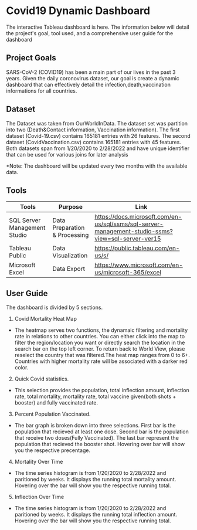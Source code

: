 # Covid19 Dynamic Dashboard

The interactive Tableau dashboard is here. The information below will detail the project's goal, tool used, and a comprehensive user guide for the dashboard


## Project Goals

SARS-CoV-2 (COVID19) has been a main part of our lives in the past 3 years.
Given the daily coronovirus dataset, 
our goal is create a dynamic dashboard that can effectively detail the infection,death,vaccination informations for all countries.




## Dataset  

The Dataset was taken from OurWorldInData. The dataset set was partition into two (Death&Contact information, Vaccination information).
The first dataset (Covid-19.csv) contains 165181 entries with 26 features. The second dataset (CovidVaccination.csv) contains 165181 entries with 45 features.
Both datasets span from 1/20/2020 to 2/28/2022 and have unique identifier that can be used for various joins for later analysis

*Note: The dashboard will be updated every two months with the available data.

## Tools

| **Tools**                    | **Purpose**                   | **Link**                                                                                          |
|------------------------------|-------------------------------|---------------------------------------------------------------------------------------------------|
| SQL Server Management Studio | Data Preparation & Processing | https://docs.microsoft.com/en-us/sql/ssms/sql-server-management-studio-ssms?view=sql-server-ver15 |
| Tableau Public               | Data Visualization            | https://public.tableau.com/en-us/s/                                                               |
| Microsoft Excel              | Data Export                   | https://www.microsoft.com/en-us/microsoft-365/excel                                               |


## User Guide

The dashboard is divided by 5 sections.

  1. Covid Mortality Heat Map
  * The heatmap serves two functions, the dynamaic filtering and mortality rate in relations to
  other countries. You can either click into the map to filter the region/location you want or directly search
  the location in the search bar on the top left corner. To return back to World View, please reselect the country that was filtered.The heat map ranges from 0 to 6+. Countries with higher
  mortality rate will be associated with a darker red color. 

  2. Quick Covid statistics.
  * This selection provides the population, total inflection amount, inflection rate, total mortality, mortality rate, total vaccine given(both shots + booster) and fully vaccinated rate.

  3. Percent Population Vaccinated.
  * The bar graph is broken down into three selections. First bar is the population that recieved at least one dose. Second bar is the population that receive two doses(Fully Vaccinated).
  The last bar represent the population that recieved the booster shot. Hovering over bar will show you the respective precentage.

  4. Mortality Over Time
   * The time series histogram is from 1/20/2020 to 2/28/2022 and paritioned by weeks. It displays the running total mortality amount. Hovering 
  over the bar will show you the respective running total.

  5. Inflection Over Time

  * The time series histogram is from 1/20/2020 to 2/28/2022 and paritioned by weeks. It displays the running total inflection amount. Hovering 
  over the bar will show you the respective running total.

    




